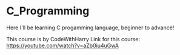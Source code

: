 # C_Programming
 Here I'll be learning C progamming language, beginner to advance! 

 This course is by CodeWithHarry
 Link for this course: https://youtube.com/watch?v=aZb0iu4uGwA
